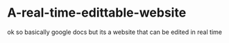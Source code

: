 # A-real-time-edittable-website
ok so basically google docs but its a website that can be edited in real time
